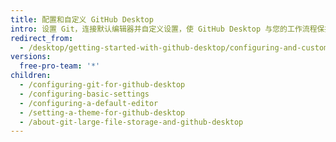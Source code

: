 ```yaml
---
title: 配置和自定义 GitHub Desktop
intro: 设置 Git，连接默认编辑器并自定义设置，使 GitHub Desktop 与您的工作流程保持一致。
redirect_from:
  - /desktop/getting-started-with-github-desktop/configuring-and-customizing-github-desktop
versions:
  free-pro-team: '*'
children:
  - /configuring-git-for-github-desktop
  - /configuring-basic-settings
  - /configuring-a-default-editor
  - /setting-a-theme-for-github-desktop
  - /about-git-large-file-storage-and-github-desktop
---
```


